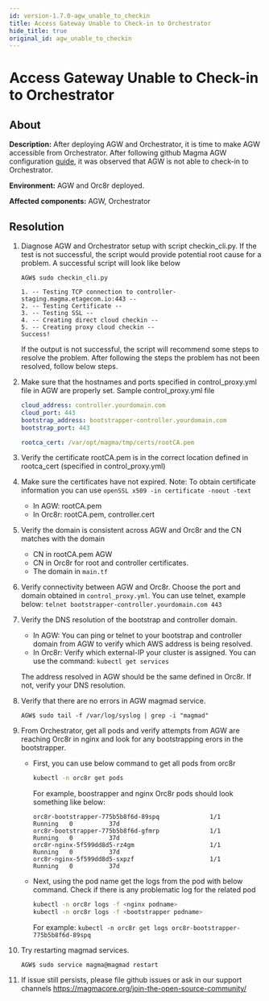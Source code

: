 ```yaml
---
id: version-1.7.0-agw_unable_to_checkin
title: Access Gateway Unable to Check-in to Orchestrator
hide_title: true
original_id: agw_unable_to_checkin
---
```


# Access Gateway Unable to Check-in to Orchestrator

## About

**Description:** After deploying AGW and Orchestrator, it is time to make AGW accessible from Orchestrator. After following github Magma AGW configuration [guide](../../lte/deploy_config_agw.md), it was observed that AGW is not able to check-in to Orchestrator.

**Environment:** AGW and Orc8r deployed.

**Affected components:** AGW, Orchestrator

## Resolution

1. Diagnose AGW and Orchestrator setup with script checkin_cli.py. If the test is not successful, the script would provide potential root cause for a problem. A successful script will look like below

    ```text
    AGW$ sudo checkin_cli.py

    1. -- Testing TCP connection to controller-staging.magma.etagecom.io:443 --
    2. -- Testing Certificate --
    3. -- Testing SSL --
    4. -- Creating direct cloud checkin --
    5. -- Creating proxy cloud checkin --
    Success!
    ```

    If the output is not successful, the script will recommend some steps to resolve the problem. After following the steps the problem has not been resolved, follow below steps.

2. Make sure that the hostnames and ports specified in control_proxy.yml file in AGW are properly set.
Sample control_proxy.yml file

    ```yaml
    cloud_address: controller.yourdomain.com
    cloud_port: 443
    bootstrap_address: bootstrapper-controller.yourdomain.com
    bootstrap_port: 443

    rootca_cert: /var/opt/magma/tmp/certs/rootCA.pem
    ```

3. Verify the certificate rootCA.pem is in the correct location defined in rootca_cert (specified in control_proxy.yml)

4. Make sure the certificates have not expired.
    Note: To obtain certificate information you can use `openSSL x509 -in certificate -noout -text`
    - In AGW: rootCA.pem
    - In Orc8r: rootCA.pem, controller.cert

5. Verify the domain is consistent across AGW and Orc8r and the CN matches with the domain
    - CN in rootCA.pem AGW
    - CN in Orc8r for root and controller certificates.
    - The domain in `main.tf`

6. Verify connectivity between AGW and Orc8r.  Choose the port and domain obtained in `control_proxy.yml`. You can use telnet, example below:
 `telnet bootstrapper-controller.yourdomain.com 443`

7. Verify the DNS resolution of the bootstrap and controller domain.
    - In AGW: You can ping or telnet to your bootstrap and controller domain from AGW to verify which AWS address is being resolved.
    - In Orc8r: Verify which external-IP your cluster is assigned. You can use the command: `kubectl get services`

    The address resolved in AGW should be the same defined in Orc8r. If not,  verify your DNS resolution.

8. Verify that there are no errors in AGW magmad service.

    `AGW$ sudo tail -f /var/log/syslog | grep -i "magmad"`

9. From Orchestrator, get all pods and verify attempts from AGW are reaching Orc8r in nginx and look for any bootstrapping erors in the bootstrapper.

    - First, you can use below command to get all pods from orc8r

        ```bash
        kubectl -n orc8r get pods
        ```

        For example, boostrapper and nginx Orc8r pods should look something like below:

        ```text
        orc8r-bootstrapper-775b5b8f6d-89spq              1/1     Running   0          37d
        orc8r-bootstrapper-775b5b8f6d-gfmrp              1/1     Running   0          37d
        orc8r-nginx-5f599dd8d5-rz4gm                     1/1     Running   0          37d
        orc8r-nginx-5f599dd8d5-sxpzf                     1/1     Running   0          37d
        ```

    - Next, using the pod name get the logs from the pod with below command. Check if there is any problematic log for the related pod

        ```bash
        kubectl -n orc8r logs -f <nginx podname>
        kubectl -n orc8r logs -f <bootstrapper podname>
        ```

        For example: `kubectl -n orc8r get logs orc8r-bootstrapper-775b5b8f6d-89spq`

10. Try restarting magmad services.

    ```text
    AGW$ sudo service magma@magmad restart
    ```

11. If issue still persists, please  file github issues or ask in our support channels <https://magmacore.org/join-the-open-source-community/>
